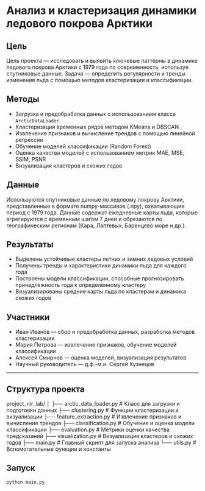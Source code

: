 # Анализ и кластеризация динамики ледового покрова Арктики

## Цель

Цель проекта — исследовать и выявить ключевые паттерны в динамике ледового покрова Арктики с 1979 года по современность, используя спутниковые данные. Задача — определить регулярности и тренды изменения льда с помощью методов кластеризации и классификации.

## Методы

- Загрузка и предобработка данных с использованием классa `ArcticDataLoader`
- Кластеризация временных рядов методом KMeans и DBSCAN
- Извлечение признаков и вычисление трендов с помощью линейной регрессии
- Обучение моделей классификации (Random Forest)
- Оценка качества моделей с использованием метрик MAE, MSE, SSIM, PSNR
- Визуализация кластеров и схожих годов

## Данные

Используются спутниковые данные по ледовому покрову Арктики, представленные в формате numpy-массивов (.npy), охватывающие период с 1979 года. Данные содержат ежедневные карты льда, которые агрегируются с временным шагом 7 дней и обрезаются по географическим регионам (Кара, Лаптевых, Баренцево море и др.).

## Результаты

- Выделены устойчивые кластеры летних и зимних ледовых условий
- Получены тренды и характеристики динамики льда для каждого года
- Построены модели классификации, способные прогнозировать принадлежность года к определенному кластеру
- Визуализированы средние карты льда по кластерам и динамика схожих годов

## Участники

- Иван Иванов — сбор и предобработка данных, разработка методов кластеризации
- Мария Петрова — извлечение признаков, обучение моделей классификации
- Алексей Смирнов — оценка моделей, визуализация результатов
- Научный руководитель — д.ф.-м.н. Сергей Кузнецов

---

## Структура проекта

project_nir_lab/
│
├── arctic_data_loader.py # Класс для загрузки и подготовки данных
├── clustering.py # Функции кластеризации и визуализации
├── feature_extraction.py # Извлечение признаков и вычисление трендов
├── classification.py # Обучение и оценка модели классификации
├── evaluation.py # Метрики оценки качества предсказаний
├── visualization.py # Визуализация кластеров и схожих годов
├── main.py # Главный скрипт для запуска анализа
└── utils.py # Вспомогательные функции и константы

## Запуск

```bash
python main.py
